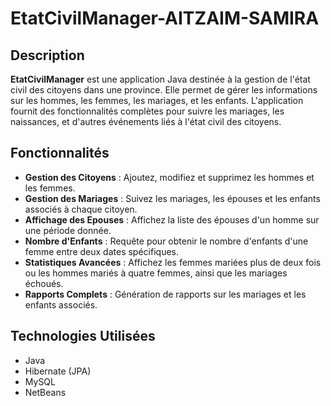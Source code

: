 # EtatCivilManager-AITZAIM-SAMIRA
 
## Description

**EtatCivilManager** est une application Java destinée à la gestion de l'état civil des citoyens dans une province. Elle permet de gérer les informations sur les hommes, les femmes, les mariages, et les enfants. L'application fournit des fonctionnalités complètes pour suivre les mariages, les naissances, et d'autres événements liés à l'état civil des citoyens.

## Fonctionnalités

- **Gestion des Citoyens** : Ajoutez, modifiez et supprimez les hommes et les femmes.
- **Gestion des Mariages** : Suivez les mariages, les épouses et les enfants associés à chaque citoyen.
- **Affichage des Epouses** : Affichez la liste des épouses d'un homme sur une période donnée.
- **Nombre d'Enfants** : Requête pour obtenir le nombre d'enfants d'une femme entre deux dates spécifiques.
- **Statistiques Avancées** : Affichez les femmes mariées plus de deux fois ou les hommes mariés à quatre femmes, ainsi que les mariages échoués.
- **Rapports Complets** : Génération de rapports sur les mariages et les enfants associés.

## Technologies Utilisées

- Java
- Hibernate (JPA)
- MySQL
- NetBeans

  
